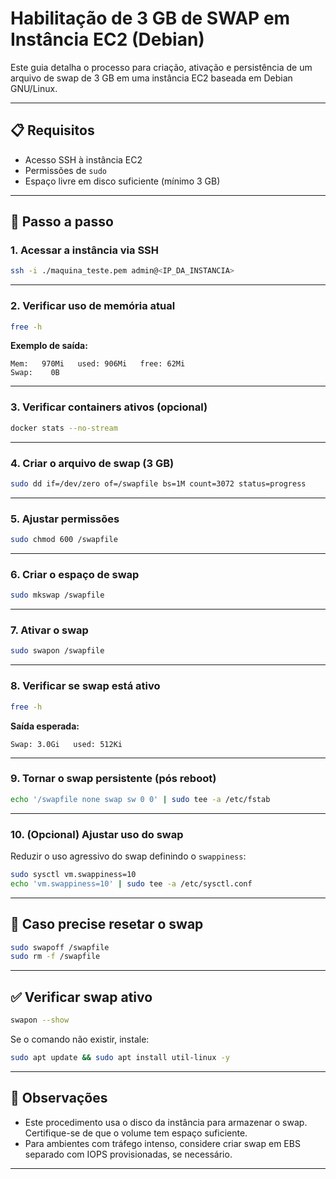 # Habilitação de 3 GB de SWAP em Instância EC2 (Debian)

Este guia detalha o processo para criação, ativação e persistência de um arquivo de swap de 3 GB em uma instância EC2 baseada em Debian GNU/Linux.

---

## 📋 Requisitos

- Acesso SSH à instância EC2
- Permissões de `sudo`
- Espaço livre em disco suficiente (mínimo 3 GB)

---

## 🚀 Passo a passo

### 1. Acessar a instância via SSH

```bash
ssh -i ./maquina_teste.pem admin@<IP_DA_INSTANCIA>
```

---

### 2. Verificar uso de memória atual

```bash
free -h
```

**Exemplo de saída:**
```
Mem:   970Mi   used: 906Mi   free: 62Mi
Swap:    0B
```

---

### 3. Verificar containers ativos (opcional)

```bash
docker stats --no-stream
```

---

### 4. Criar o arquivo de swap (3 GB)

```bash
sudo dd if=/dev/zero of=/swapfile bs=1M count=3072 status=progress
```

---

### 5. Ajustar permissões

```bash
sudo chmod 600 /swapfile
```

---

### 6. Criar o espaço de swap

```bash
sudo mkswap /swapfile
```

---

### 7. Ativar o swap

```bash
sudo swapon /swapfile
```

---

### 8. Verificar se swap está ativo

```bash
free -h
```

**Saída esperada:**
```
Swap: 3.0Gi   used: 512Ki
```

---

### 9. Tornar o swap persistente (pós reboot)

```bash
echo '/swapfile none swap sw 0 0' | sudo tee -a /etc/fstab
```

---

### 10. (Opcional) Ajustar uso do swap

Reduzir o uso agressivo do swap definindo o `swappiness`:

```bash
sudo sysctl vm.swappiness=10
echo 'vm.swappiness=10' | sudo tee -a /etc/sysctl.conf
```

---

## 🧹 Caso precise resetar o swap

```bash
sudo swapoff /swapfile
sudo rm -f /swapfile
```

---

## ✅ Verificar swap ativo

```bash
swapon --show
```

Se o comando não existir, instale:

```bash
sudo apt update && sudo apt install util-linux -y
```

---

## 📌 Observações

- Este procedimento usa o disco da instância para armazenar o swap. Certifique-se de que o volume tem espaço suficiente.
- Para ambientes com tráfego intenso, considere criar swap em EBS separado com IOPS provisionadas, se necessário.

---